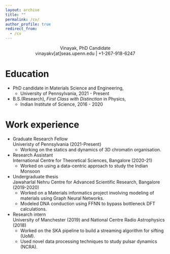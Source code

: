 ```yaml
---
layout: archive
title: ""
permalink: /cv/
author_profile: true
redirect_from:
  - /cv
---
```


<div align="center"> Vinayak, PhD Candidate </div>
<div align="center"> vinayakv[at]seas.upenn.edu | +1-267-918-6247 </div>

Education
=========
* PhD candidate in Materials Science and Engineering, 
  * University of Pennsylvania, 2021 - Present
* B.S.(Research), *First Class with Distinction* in Physics, 
  * Indian Institute of Science, 2016 - 2020 

Work experience
===============
* Graduate Research Fellow  
  Univeristy of Pennsylvania (2021-Present)
  * Working on the statics and dynamics of 3D chromatin organisation. 
* Research Assistant  
  International Centre for Theoretical Sciences, Bangalore (2020-21)  
  * Worked on using a data-centric approach to study the Indian Monsoon
* Undergraduate thesis  
  Jawaharlal Nehru Centre for Advanced Scientific Research, Bangalore (2019-2020)
  * Worked on a Materials informatics project involving modeling of materials using Graph Neural Networks.
  * Modeled DNA conduction using FFNN to bypass bottleneck DFT calculations.
* Research intern  
  University of Manchester (2019) and National Centre Radio Astrophysics (2018)
  * Worked on the SKA pipeline to build a streaming algorithm for sifting (UoM).
  * Used novel data processing techniques to study pulsar dynamics (NCRA). 
